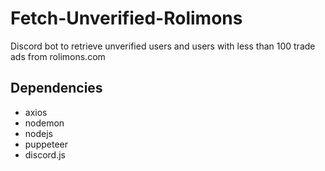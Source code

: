 # Fetch-Unverified-Rolimons
Discord bot to retrieve unverified users and users with less than 100 trade ads from rolimons.com

## Dependencies
- axios
- nodemon 
- nodejs
- puppeteer
- discord.js
